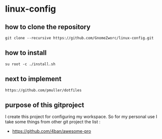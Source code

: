 # linux-config

## how to clone the repository

```
git clone --recursive https://github.com/GnomeZworc/linux-config.git
```

## how to install

```
su root -c ./install.sh
```

## next to implement

```
https://github.com/pmuller/dotfiles
```

## purpose of this gitproject

I create this project for configuring my workspace.
So for my personal use I take some things from other git project
the list :
* https://github.com/4ban/awesome-pro
